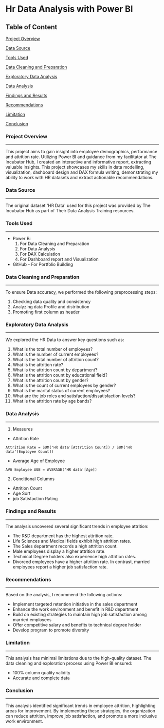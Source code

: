 # Hr Data Analysis with Power BI 

## Table of Content

[Project Overview](#Project-overview)

[Data Source](#data-source)

[Tools Used](#tools-used)

[Data Cleaning and Preparation](#data-cleaning-and-preparation)

[Exploratory Data Analysis](#exploratory-data-analysis)

[Data Analysis](#data-analysis)

[Findings and Results](#findings-and-results)

[Recommendations](#recommendations)

[Limitation](#limitation)

[Conclusion](#conclusion)

### Project Overview
---
This project aims to gain insight into employee demographics, performance and attrition rate. Utilizing Power BI and guidance from my facilitator at The Incubator Hub, I created an interactive and informative report, extracting valuable insights.  This project showcases my skills in data modelling, visualization, dashboard design and DAX formula writing, demonstrating my ability to work with HR datasets and extract actionable recommendations.

### Data Source 
---
The original dataset 'HR Data' used for this project was provided by The Incubator Hub as part of Their Data Analysis Training resources. 

### Tools Used 
---
- Power Bi
  1. For Data Cleaning and Preparation 
  2. For Data Analysis
  3. For DAX Calculation
  4. For Dashboard report and Visualization
- GitHub - For Portfolio Building 

### Data Cleaning and Preparation 
---
To ensure Data accuracy, we performed the following preprocessing steps: 
1. Checking data quality and consistency
2. Analyzing data Profile and distribution
3. Promoting first column as header

 ### Exploratory Data Analysis
---
 We explored the HR Data to answer key questions such as: 
1. What is the total number of employees?
2. What is the number of current employees?
3. What is the total number of attrition count?
4. What is the attrition rate?
5. What is the attrition count by department?
6. What is the attrition count by educational field?
7. What is the attrition count by gender?
8. What is the count of current employees by gender?
9. What is the marital status of current employees?
10. What are the job roles and satisfaction/dissatisfaction levels?
11. What is the attrition rate by age bands?

### Data Analysis 
---
1. Measures
- Attrition Rate
```DAX
Attrition Rate = SUM('HR data'[Attrition Count]) / SUM('HR data'[Employee Count])
```
- Average Age of Employee
```DAX
AVG Employee AGE = AVERAGE('HR data'[Age])
```
2. Conditional Columns
- Attrition Count
-  Age Sort
-  job Satisfaction Rating

### Findings and Results
---
The analysis uncovered several significant trends in employee attrition:

- The R&D department has the highest attrition rate.
- Life Sciences and Medical fields exhibit high attrition rates.
- The Sales department records a high attrition count.
- Male employees display a higher attrition rate.
- Technical Degree holders also experience high attrition rates.
- Divorced employees have a higher attrition rate. In contrast, married employees report a higher job satisfaction rate.

### Recommendations 
---
Based on the analysis, I recommend the following actions: 

- Implement targeted retention initiative in the sales department 
- Enhance the work environment and benefit in R&D department 
- Build on existing strategies to maintain high job satisfaction among married employees 
- Offer competitive salary and benefits to technical degree holder
- Develop program to promote diversity

### Limitation 
---
This analysis has minimal limitations due to the high-quality dataset. The data cleaning and exploration process using Power BI ensured:

- 100% column quality validity
- Accurate and complete data

### Conclusion 
---
This analysis identified significant trends in employee attrition, highlighting areas for improvement.
By implementing these strategies, the organization can reduce attrition, improve job satisfaction, and promote a more inclusive work environment.
